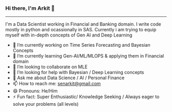 ### Hi there, I'm Arkit 👋
--------------------------------------------
I'm a Data Scientist working in Financial and Banking domain. I  write code mostly in python and ocassionally in SAS. Currently i am trying to equip myself with in-depth concepts of Gen AI and Deep Learning

- 🔭 I’m currently working on Time Series Forecasting and Bayesian Concepts
- 🌱 I’m currently learning Gen-AI/ML/MLOPS & applying them in Financial domain
- 👯 I’m looking to collaborate on MLE
- 🤔 I’m looking for help with Bayesian / Deep Learning concepts
- 💬 Ask me about Data Science / AI / Personal Finance
- 📫 How to reach me: senarkit@gmail.com
- 😄 Pronouns: He/Him
- ⚡ Fun fact: Super Enthusiastic/ Knowledge Seeking / Always eager to solve your problems (all levels)
